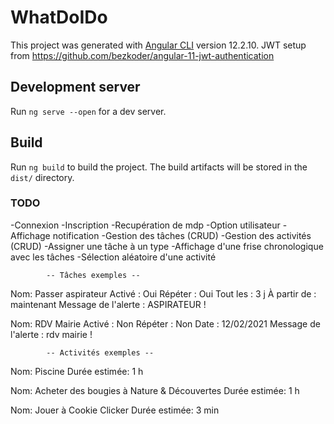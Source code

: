 # WhatDoIDo

This project was generated with [Angular CLI](https://github.com/angular/angular-cli) version 12.2.10.
JWT setup from https://github.com/bezkoder/angular-11-jwt-authentication

## Development server

Run `ng serve --open` for a dev server.

## Build

Run `ng build` to build the project. The build artifacts will be stored in the `dist/` directory.

### TODO

-Connexion
-Inscription
-Recupération de mdp
-Option utilisateur
-Affichage notification
-Gestion des tâches (CRUD)
-Gestion des activités (CRUD)
-Assigner une tâche à un type
-Affichage d'une frise chronologique avec les tâches
-Sélection aléatoire d'une activité




            -- Tâches exemples --

Nom: Passer aspirateur
Activé : Oui
Répéter : Oui
Tout les : 3 j
À partir de : maintenant
Message de l'alerte : ASPIRATEUR !


Nom: RDV Mairie
Activé : Non
Répéter : Non
Date : 12/02/2021
Message de l'alerte : rdv mairie !


            -- Activités exemples --

Nom: Piscine
Durée estimée: 1 h

Nom: Acheter des bougies à Nature & Découvertes
Durée estimée: 1 h

Nom: Jouer à Cookie Clicker
Durée estimée: 3 min

